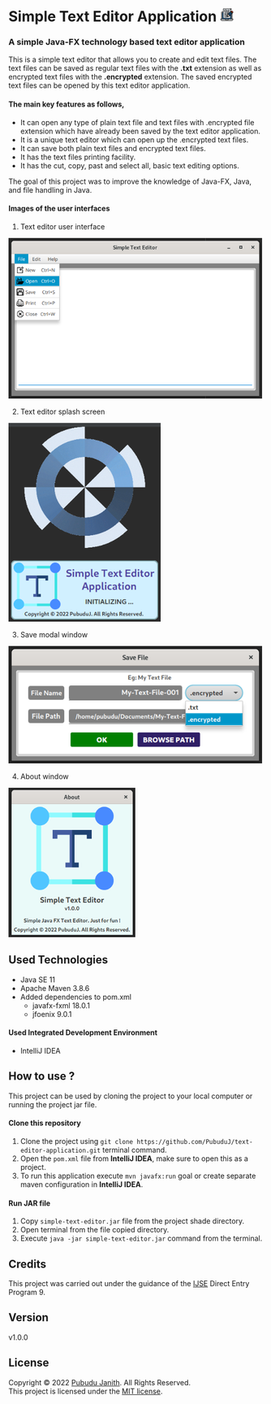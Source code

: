 # Simple Text Editor Application <img src="asset/editor-logo.png" alt="drawing" width="27px"/>

### A simple Java-FX technology based text editor application

This is a simple text editor that allows you to create and edit text files.
The text files can be saved as regular text files with the **.txt** extension 
as well as encrypted text files with the **.encrypted** extension. 
The saved encrypted text files can be opened by this text editor 
application.

#### The main key features as follows,

- It can open any type of plain text file and text files with .encrypted file extension which have already been saved by the text editor application.
- It is a unique text editor which can open up the .encrypted text files.
- It can save both plain text files and encrypted text files.
- It has the text files printing facility.
- It has the cut, copy, past and select all, basic text editing options.

The goal of this project was to improve the knowledge of Java-FX, Java, and file handling in Java.

#### Images of the user interfaces
1. Text editor user interface<br>
<img src="asset/text-editor.png" alt="text-editor" width="500px"/>

2. Text editor splash screen<br>
<img src="asset/splash-screen.png" alt="text-editor" width="300px"/>

3. Save modal window<br>
<img src="asset/save-window.png" alt="text-editor" width="500px"/>

4. About window<br>
<img src="asset/about-window.png" alt="text-editor" width="250px"/>

## Used Technologies

- Java SE 11
- Apache Maven 3.8.6
- Added dependencies to pom.xml
    - javafx-fxml 18.0.1
    - jfoenix 9.0.1

#### Used Integrated Development Environment
- IntelliJ IDEA

## How to use ?
This project can be used by cloning the 
project to your local computer or running the project jar file.

#### Clone this repository
1. Clone the project using `git clone https://github.com/PubuduJ/text-editor-application.git` terminal command.
2. Open the `pom.xml` file from **IntelliJ IDEA**, make sure to open this as a project.
3. To run this application execute `mvn javafx:run` goal or create separate maven configuration in **IntelliJ IDEA**.

#### Run JAR file
1. Copy `simple-text-editor.jar` file from the project shade directory.
2. Open terminal from the file copied directory.
3. Execute `java -jar simple-text-editor.jar` command from the terminal.

## Credits
This project was carried out under the guidance of the [IJSE](https://www.ijse.lk/) Direct Entry Program 9.

## Version
v1.0.0

## License
Copyright &copy; 2022 [Pubudu Janith](https://www.linkedin.com/in/pubudujanith94/). All Rights Reserved.<br>
This project is licensed under the [MIT license](LICENSE.txt).